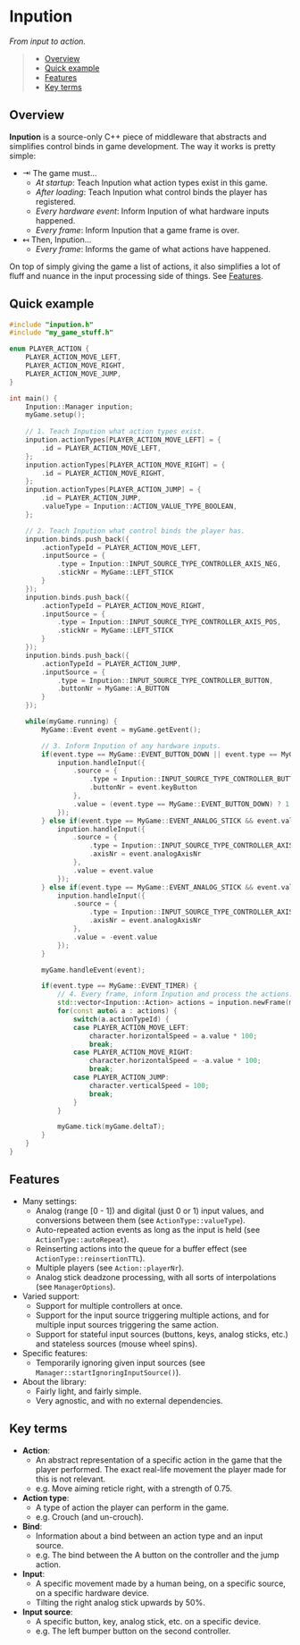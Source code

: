 # Inpution

_From input to action._

> * [Overview](#overview)
> * [Quick example](#quick-example)
> * [Features](#features)
> * [Key terms](#key-terms)

## Overview

**Inpution** is a source-only C++ piece of middleware that abstracts and simplifies control binds in game development. The way it works is pretty simple:

* ⇥ The game must...
  * _At startup_: Teach Inpution what action types exist in this game.
  * _After loading_: Teach Inpution what control binds the player has registered.
  * _Every hardware event_: Inform Inpution of what hardware inputs happened.
  * _Every frame_: Inform Inpution that a game frame is over.
* ↤ Then, Inpution...
  * _Every frame_: Informs the game of what actions have happened.

On top of simply giving the game a list of actions, it also simplifies a lot of fluff and nuance in the input processing side of things. See [Features](#features).

## Quick example

```cpp
#include "inpution.h"
#include "my_game_stuff.h"

enum PLAYER_ACTION {
    PLAYER_ACTION_MOVE_LEFT,
    PLAYER_ACTION_MOVE_RIGHT,
    PLAYER_ACTION_MOVE_JUMP,
}

int main() {
    Inpution::Manager inpution;
    myGame.setup();
    
    // 1. Teach Inpution what action types exist.
    inpution.actionTypes[PLAYER_ACTION_MOVE_LEFT] = {
        .id = PLAYER_ACTION_MOVE_LEFT,
    };
    inpution.actionTypes[PLAYER_ACTION_MOVE_RIGHT] = {
        .id = PLAYER_ACTION_MOVE_RIGHT,
    };
    inpution.actionTypes[PLAYER_ACTION_JUMP] = {
        .id = PLAYER_ACTION_JUMP,
        .valueType = Inpution::ACTION_VALUE_TYPE_BOOLEAN,
    };

    // 2. Teach Inpution what control binds the player has.
    inpution.binds.push_back({
        .actionTypeId = PLAYER_ACTION_MOVE_LEFT,
        .inputSource = {
            .type = Inpution::INPUT_SOURCE_TYPE_CONTROLLER_AXIS_NEG,
            .stickNr = MyGame::LEFT_STICK
        }
    });
    inpution.binds.push_back({
        .actionTypeId = PLAYER_ACTION_MOVE_RIGHT,
        .inputSource = {
            .type = Inpution::INPUT_SOURCE_TYPE_CONTROLLER_AXIS_POS,
            .stickNr = MyGame::LEFT_STICK
        }
    });
    inpution.binds.push_back({
        .actionTypeId = PLAYER_ACTION_JUMP,
        .inputSource = {
            .type = Inpution::INPUT_SOURCE_TYPE_CONTROLLER_BUTTON,
            .buttonNr = MyGame::A_BUTTON
        }
    });

    while(myGame.running) {
        MyGame::Event event = myGame.getEvent();

        // 3. Inform Inpution of any hardware inputs.
        if(event.type == MyGame::EVENT_BUTTON_DOWN || event.type == MyGame::EVENT_BUTTON_UP) {
            inpution.handleInput({
                .source = {
                    .type = Inpution::INPUT_SOURCE_TYPE_CONTROLLER_BUTTON,
                    .buttonNr = event.keyButton
                },
                .value = (event.type == MyGame::EVENT_BUTTON_DOWN) ? 1 : 0;
            });
        } else if(event.type == MyGame::EVENT_ANALOG_STICK && event.value >= 0) {
            inpution.handleInput({
                .source = {
                    .type = Inpution::INPUT_SOURCE_TYPE_CONTROLLER_AXIS_POS,
                    .axisNr = event.analogAxisNr
                },
                .value = event.value
            });
        } else if(event.type == MyGame::EVENT_ANALOG_STICK && event.value < 0) {
            inpution.handleInput({
                .source = {
                    .type = Inpution::INPUT_SOURCE_TYPE_CONTROLLER_AXIS_NEG,
                    .axisNr = event.analogAxisNr
                },
                .value = -event.value
            });
        }

        myGame.handleEvent(event);

        if(event.type == MyGame::EVENT_TIMER) {
            // 4. Every frame, inform Inpution and process the actions.
            std::vector<Inpution::Action> actions = inpution.newFrame(myGame.deltaT);
            for(const auto& a : actions) {
                switch(a.actionTypeId) {
                case PLAYER_ACTION_MOVE_LEFT:
                    character.horizontalSpeed = a.value * 100;
                    break;
                case PLAYER_ACTION_MOVE_RIGHT:
                    character.horizontalSpeed = -a.value * 100;
                    break;
                case PLAYER_ACTION_JUMP:
                    character.verticalSpeed = 100;
                    break;
                }
            }

            myGame.tick(myGame.deltaT);
        }
    }
}
```

## Features

* Many settings:
  * Analog (range [0 - 1]) and digital (just 0 or 1) input values, and conversions between them (see `ActionType::valueType`).
  * Auto-repeated action events as long as the input is held (see `ActionType::autoRepeat`).
  * Reinserting actions into the queue for a buffer effect (see `ActionType::reinsertionTTL`).
  * Multiple players (see `Action::playerNr`).
  * Analog stick deadzone processing, with all sorts of interpolations (see `ManagerOptions`).
* Varied support:
  * Support for multiple controllers at once.
  * Support for the input source triggering multiple actions, and for multiple input sources triggering the same action.
  * Support for stateful input sources (buttons, keys, analog sticks, etc.) and stateless sources (mouse wheel spins).
* Specific features:
  * Temporarily ignoring given input sources (see `Manager::startIgnoringInputSource()`).
* About the library:
  * Fairly light, and fairly simple.
  * Very agnostic, and with no external dependencies.

## Key terms

* **Action**:
  * An abstract representation of a specific action in the game that the player performed. The exact real-life movement the player made for this is not relevant.
  * e.g. Move aiming reticle right, with a strength of 0.75.
* **Action type**:
  * A type of action the player can perform in the game.
  * e.g. Crouch (and un-crouch).
* **Bind**:
  * Information about a bind between an action type and an input source.
  * e.g. The bind between the A button on the controller and the jump action.
* **Input**:
  * A specific movement made by a human being, on a specific source, on a specific hardware device.
  * Tilting the right analog stick upwards by 50%.
* **Input source**:
  * A specific button, key, analog stick, etc. on a specific device.
  * e.g. The left bumper button on the second controller.
